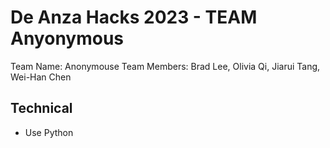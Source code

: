 # De Anza Hacks 2023 - TEAM Anyonymous
Team Name: Anonymouse
Team Members: Brad Lee, Olivia Qi, Jiarui Tang, Wei-Han Chen

## Technical

* Use Python
